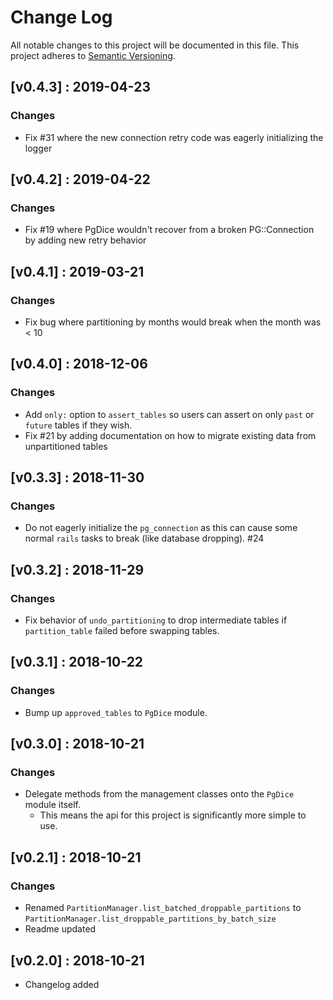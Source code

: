 # Change Log
All notable changes to this project will be documented in this file.
This project adheres to [Semantic Versioning](http://semver.org/).

## [v0.4.3] : 2019-04-23
### Changes
  - Fix #31 where the new connection retry code was eagerly initializing the logger


## [v0.4.2] : 2019-04-22
### Changes
  - Fix #19 where PgDice wouldn't recover from a broken PG::Connection 
  by adding new retry behavior


## [v0.4.1] : 2019-03-21
### Changes
  - Fix bug where partitioning by months would break when the month was < 10


## [v0.4.0] : 2018-12-06
### Changes
  - Add `only:` option to `assert_tables` so users can assert on only `past`
  or `future` tables if they wish.
  - Fix #21 by adding documentation on how to migrate existing data from 
  unpartitioned tables


## [v0.3.3] : 2018-11-30
### Changes
  - Do not eagerly initialize the `pg_connection` as this can cause some normal
  `rails` tasks to break (like database dropping). #24


## [v0.3.2] : 2018-11-29
### Changes
  - Fix behavior of `undo_partitioning` to drop intermediate tables if `partition_table`
  failed before swapping tables.


## [v0.3.1] : 2018-10-22
### Changes
  - Bump up `approved_tables` to `PgDice` module.


## [v0.3.0] : 2018-10-21
### Changes
  - Delegate methods from the management classes onto the `PgDice` module itself.
    - This means the api for this project is significantly more simple to use.


## [v0.2.1] : 2018-10-21
### Changes
  - Renamed `PartitionManager.list_batched_droppable_partitions` to
  `PartitionManager.list_droppable_partitions_by_batch_size`
  - Readme updated
  

## [v0.2.0] : 2018-10-21
 - Changelog added
